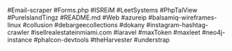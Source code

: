 #Email-scraper
#Forms.php
#ISREiM
#LeetSystems
#PhpTalView
#PureIslandTingz
#README.md
#Web
#azureip
#balsamiq-wireframes-linux
#collusion
#debargeecollections
#dokany
#instagram-hashtag-crawler
#isellrealestateinmiami.com
#laravel
#maxToken
#maxleet
#neo4j-instance
#phalcon-devtools
#theHarvester
#understrap
